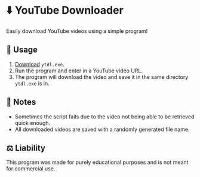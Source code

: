 # ⬇️ YouTube Downloader
Easily download YouTube videos using a simple program!

## 🧪 Usage
1. [Download](https://raw.githubusercontent.com/wdhdev/ytdl-script/main/ytdl.exe) `ytdl.exe`.
2. Run the program and enter in a YouTube video URL.
3. The program will download the video and save it in the same directory `ytdl.exe` is in.

## 📝 Notes
- Sometimes the script fails due to the video not being able to be retrieved quick enough.
- All downloaded videos are saved with a randomly generated file name.

## ⚖️ Liability
This program was made for purely educational purposes and is not meant for commercial use.
